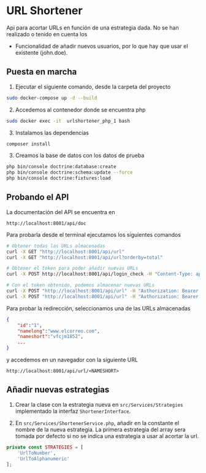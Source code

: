 # URL Shortener

Api para acortar URLs en función de una estrategia dada. No se han realizado o tenido en cuenta los
- Funcionalidad de añadir nuevos usuarios, por lo que hay que usar el existente (john.doe).



## Puesta en marcha

1. Ejecutar el siguiente comando, desde la carpeta del proyecto
```sh
sudo docker-compose up -d --build
```

2. Accedemos al contenedor donde se encuentra php
```sh
sudo docker exec -it  urlshortener_php_1 bash
```

3. Instalamos las dependencias
```sh
composer install
```

3. Creamos la base de datos con los datos de prueba
```sh
php bin/console doctrine:database:create
php bin/console doctrine:schema:update --force
php bin/console doctrine:fixtures:load
```

## Probando el API

La documentación del API se encuentra en
```
http://localhost:8001/api/doc
```

Para probarla desde el terminal ejecutamos los siguientes comandos
```sh
# Obtener todas las URLs almacenadas
curl -X GET "http://localhost:8001/api/url"
curl -X GET "http://localhost:8001/api/url?orderby=total"

# Obtener el token para poder añadir nuevas URLs
curl -X POST http://localhost:8001/api/login_check -H "Content-Type: application/json" -d '{"username": "john.doe", "password": "secret"}'

# Con el token obtenido, podemos almacenar nuevas URLs
curl -X POST "http://localhost:8001/api/url" -H "Authorization: Bearer <TOKEN>" -H "Content-Type: application/x-www-form-urlencoded" -d "url=https://www.elcorreo.com"
curl -X POST "http://localhost:8001/api/url" -H "Authorization: Bearer <TOKEN>" -H "Content-Type: application/x-www-form-urlencoded" -d "url=https://www.elcorreo.com&strategy=UrlToAlphanumeric"
```

Para probar la redirección, seleccionamos una de las URLs almacenadas
```json
{
    "id":"1",
    "namelong":"www.elcorreo.com",
    "nameshort":"vfcjm1852",
    ...
}
```
y accedemos en un navegador con la siguiente URL
```
http://localhost:8001/api/url/<NAMESHORT>
```


## Añadir nuevas estrategias

1. Crear la clase con la estrategia nueva en `src/Services/Strategies` implementado la interfaz `ShortenerInterface`.

2. En `src/Services/ShortenerService.php`, añadir en la constante el nombre de la nueva estrategia. La primera estrategia del array sera tomada por defecto si no se indica una estrategia a usar al acortar la url.

```php
private const STRATEGIES = [
    'UrlToNumber',
    'UrlToAlphanumeric'
];
```
